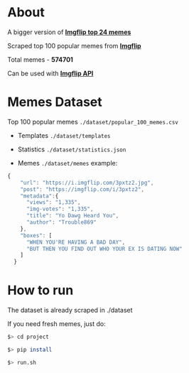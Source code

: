 # About

A bigger version of **[Imgflip top 24 memes](https://www.kaggle.com/dylanwenzlau/imgflip-meme-text-samples-for-top-24-memes)**

Scraped top 100 popular memes from **[Imgflip](https://imgflip.com/)**

Total memes - **574701**

Can be used with **[Imgflip API](https://api.imgflip.com/)**

# Memes Dataset


Top 100 popular memes ```./dataset/popular_100_memes.csv```

- Templates ```./dataset/templates```

- Statistics ```./dataset/statistics.json```

- Memes ```./dataset/memes```
  example:
```javascript
{
    "url": "https://i.imgflip.com/3pxtz2.jpg",
    "post": "https://imgflip.com/i/3pxtz2",
    "metadata":{
      "views": "1,335",
      "img-votes": "1,335",
      "title": "Yo Dawg Heard You",
      "author": "Trouble869"
    },
    "boxes": [
      "WHEN YOU'RE HAVING A BAD DAY",
      "BUT THEN YOU FIND OUT WHO YOUR EX IS DATING NOW"
    ]
  }
```


# How to run
The dataset is already scraped in ./dataset

If you need fresh memes, just do:
```sh
$> cd project
```
```sh
$> pip install
```
```sh
$> run.sh 
```
